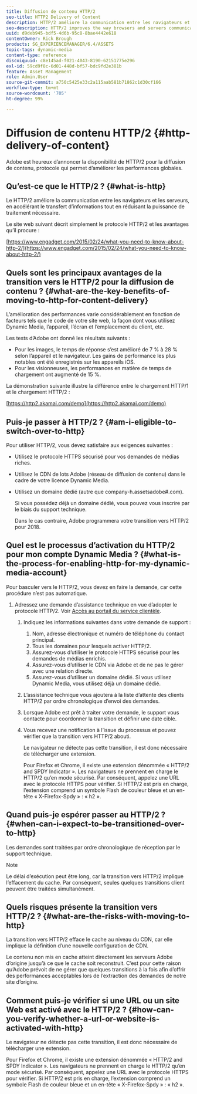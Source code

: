 ```yaml
---
title: Diffusion de contenu HTTP/2
seo-title: HTTP2 Delivery of Content
description: HTTP/2 améliore la communication entre les navigateurs et les serveurs, ce qui accélère le transfert d’informations tout en réduisant la puissance de traitement nécessaire.
seo-description: HTTP/2 improves the way browsers and servers communicate, allowing for faster transfer of information while reducing the amount of needed processing power.
uuid: d9deb945-bdf5-4d6b-95c8-8bae4442e618
contentOwner: Rick Brough
products: SG_EXPERIENCEMANAGER/6.4/ASSETS
topic-tags: dynamic-media
content-type: reference
discoiquuid: c8e145ad-f021-4043-8190-62151775e296
exl-id: 59cd9f8c-6d01-448d-bf57-bdc9fd2e381b
feature: Asset Management
role: Admin,User
source-git-commit: a750c5425e33c2a115aab581b71862c1d30cf166
workflow-type: tm+mt
source-wordcount: '705'
ht-degree: 99%

---
```


# Diffusion de contenu HTTP/2   {#http-delivery-of-content}

Adobe est heureux d’annoncer la disponibilité de HTTP/2 pour la diffusion de contenu, protocole qui permet d’améliorer les performances globales.

## Qu’est-ce que le HTTP/2 ?  {#what-is-http}

Le HTTP/2 améliore la communication entre les navigateurs et les serveurs, en accélérant le transfert d’informations tout en réduisant la puissance de traitement nécessaire.

Le site web suivant décrit simplement le protocole HTTP/2 et les avantages qu’il procure :

[https://www.engadget.com/2015/02/24/what-you-need-to-know-about-http-2/](https://www.engadget.com/2015/02/24/what-you-need-to-know-about-http-2/)

## Quels sont les principaux avantages de la transition vers le HTTP/2 pour la diffusion de contenu ?  {#what-are-the-key-benefits-of-moving-to-http-for-content-delivery}

L’amélioration des performances varie considérablement en fonction de facteurs tels que le code de votre site web, la façon dont vous utilisez Dynamic Media, l’appareil, l’écran et l’emplacement du client, etc.

Les tests d’Adobe ont donné les résultats suivants :

* Pour les images, le temps de réponse s’est amélioré de 7 % à 28 % selon l’appareil et le navigateur. Les gains de performance les plus notables ont été enregistrés sur les appareils iOS.
* Pour les visionneuses, les performances en matière de temps de chargement ont augmenté de 15 %.

La démonstration suivante illustre la différence entre le chargement HTTP/1 et le chargement HTTP/2 :

[https://http2.akamai.com/demo](https://http2.akamai.com/demo)

## Puis-je passer à HTTP/2 ? {#am-i-eligible-to-switch-over-to-http}

Pour utiliser HTTP/2, vous devez satisfaire aux exigences suivantes :

* Utilisez le protocole HTTPS sécurisé pour vos demandes de médias riches.
* Utilisez le CDN de lots Adobe (réseau de diffusion de contenu) dans le cadre de votre licence Dynamic Media.
* Utilisez un domaine dédié (autre que company-h.assetsadobe#.com).

   Si vous possédez déjà un domaine dédié, vous pouvez vous inscrire par le biais du support technique.

   Dans le cas contraire, Adobe programmera votre transition vers HTTP/2 pour 2018.

## Quel est le processus d’activation du HTTP/2 pour mon compte Dynamic Media ?  {#what-is-the-process-for-enabling-http-for-my-dynamic-media-account}

Pour basculer vers le HTTP/2, vous devez en faire la demande, car cette procédure n’est pas automatique.

1. Adressez une demande d’assistance technique en vue d’adopter le protocole HTTP/2. Voir [Accès au portail du service clientèle](https://helpx.adobe.com/fr/experience-manager/kb/accessing-aem-support-portal.html).

   1. Indiquez les informations suivantes dans votre demande de support :

      1. Nom, adresse électronique et numéro de téléphone du contact principal.
      1. Tous les domaines pour lesquels activer HTTP/2.
      1. Assurez-vous d’utiliser le protocole HTTPS sécurisé pour les demandes de médias enrichis.
      1. Assurez-vous d’utiliser le CDN via Adobe et de ne pas le gérer avec une relation directe.
      1. Assurez-vous d’utiliser un domaine dédié. Si vous utilisez Dynamic Media, vous utilisez déjà un domaine dédié.
   1. L’assistance technique vous ajoutera à la liste d’attente des clients HTTP/2 par ordre chronologique d’envoi des demandes.
   1. Lorsque Adobe est prêt à traiter votre demande, le support vous contacte pour coordonner la transition et définir une date cible.
   1. Vous recevez une notification à l’issue du processus et pouvez vérifier que la transition vers HTTP/2 abouti.

      Le navigateur ne détecte pas cette transition, il est donc nécessaire de télécharger une extension.

      Pour Firefox et Chrome, il existe une extension dénommée « HTTP/2 and SPDY Indicator ». Les navigateurs ne prennent en charge le HTTP/2 qu’en mode sécurisé. Par conséquent, appelez une URL avec le protocole HTTPS pour vérifier. Si HTTP/2 est pris en charge, l’extension comprend un symbole Flash de couleur bleue et un en-tête « X-Firefox-Spdy » : « h2 ».


## Quand puis-je espérer passer au HTTP/2 ?  {#when-can-i-expect-to-be-transitioned-over-to-http}

Les demandes sont traitées par ordre chronologique de réception par le support technique.

>[!NOTE]
>
>Le délai d’exécution peut être long, car la transition vers HTTP/2 implique l’effacement du cache. Par conséquent, seules quelques transitions client peuvent être traitées simultanément.

## Quels risques présente la transition vers HTTP/2 ? {#what-are-the-risks-with-moving-to-http}

La transition vers HTTP/2 efface le cache au niveau du CDN, car elle implique la définition d’une nouvelle configuration de CDN.

Le contenu non mis en cache atteint directement les serveurs Adobe d’origine jusqu’à ce que le cache soit reconstruit. C’est pour cette raison qu’Adobe prévoit de ne gérer que quelques transitions à la fois afin d’offrir des performances acceptables lors de l’extraction des demandes de notre site d’origine.

## Comment puis-je vérifier si une URL ou un site Web est activé avec le HTTP/2 ? {#how-can-you-verify-whether-a-url-or-website-is-activated-with-http}

Le navigateur ne détecte pas cette transition, il est donc nécessaire de télécharger une extension.

Pour Firefox et Chrome, il existe une extension dénommée « HTTP/2 and SPDY Indicator ». Les navigateurs ne prennent en charge le HTTP/2 qu’en mode sécurisé. Par conséquent, appelez une URL avec le protocole HTTPS pour vérifier. Si HTTP/2 est pris en charge, l’extension comprend un symbole Flash de couleur bleue et un en-tête « X-Firefox-Spdy » : « h2 ».
